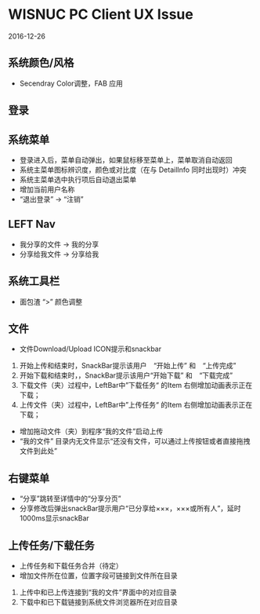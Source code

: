
# WISNUC PC Client UX Issue
2016-12-26

## 系统颜色/风格
* Secendray Color调整，FAB 应用

## 登录

## 系统菜单
* 登录进入后，菜单自动弹出，如果鼠标移至菜单上，菜单取消自动返回
* 系统主菜单图标辨识度，颜色或对比度（在与 DetailInfo 同时出现时）冲突
* 系统主菜单选中执行项后自动退出菜单
* 增加当前用户名称
* “退出登录” -> “注销”

## LEFT Nav
* 我分享的文件 -> 我的分享
* 分享给我文件 -> 分享给我

## 系统工具栏
* 面包渣 “>” 颜色调整

## 文件
  * 文件Download/Upload ICON提示和snackbar
1. 开始上传和结束时，SnackBar提示该用户　“开始上传” 和　“上传完成”
2. 开始下载和结束时，，SnackBar提示该用户“开始下载”  和　“下载完成”
3. 下载文件（夹）过程中，LeftBar中”下载任务“ 的Item 右侧增加动画表示正在下载；
4. 上传文件（夹）过程中，LeftBar中”上传任务“ 的Item 右侧增加动画表示正在下载；
  * 增加拖动文件（夹）到程序“我的文件”启动上传
  * “我的文件” 目录内无文件显示“还没有文件，可以通过上传按钮或者直接拖拽文件到此处”

## 右键菜单
  *  “分享”跳转至详情中的“分享分页”
  * 分享修改后弹出snackBar提示用户“已分享给×××，×××或所有人”，延时1000ms显示snackBar

## 上传任务/下载任务
* 上传任务和下载任务合并（待定）
* 增加文件所在位置，位置字段可链接到文件所在目录
1. 上传中和已上传连接到“我的文件”界面中的对应目录
2. 下载中和已下载链接到系统文件浏览器所在对应目录






